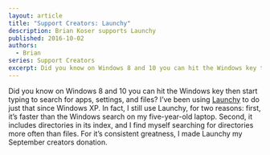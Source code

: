 ```yaml
---
layout: article
title: "Support Creators: Launchy"
description: Brian Koser supports Launchy
published: 2016-10-02
authors:
  - Brian
series: Support Creators
excerpt: Did you know on Win­dows 8 and 10 you can hit the Win­dows key then start typ­ing to search for apps, set­tings, and files? I’ve been us­ing Launchy to do just that since Win­dows XP.
---
```

Did you know on Windows 8 and 10 you can hit the Windows key then start typing to search for apps, settings, and files? I’ve been using [Launchy](https://www.launchy.net/) to do just that since Windows XP. In fact, I still use Launchy, for two reasons: first, it’s faster than the Windows search on my five-year-old laptop. Second, it includes directories in its index, and I find myself searching for directories more often than files. For it’s consistent greatness, I made Launchy my September creators donation.